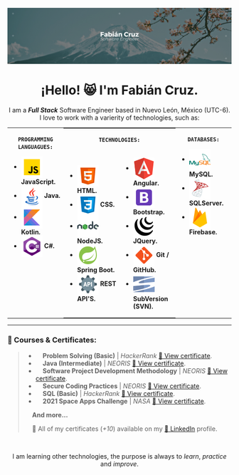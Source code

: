 ![Fabián Cruz](style/imgs/FabianCruz_Banner.png)

<div align= "center">
<h1>¡Hello! 😸 I'm Fabián Cruz.</h1>
I am a <i><strong>Full Stack</strong></i> Software Engineer based in Nuevo León, México (UTC-6). I love to work with a varierity of technologies, such as:
</div>
<div  align=center width="100%">
<table width="100%">
<tr>
<td  valign="top" width="25%">
<p align=center><code><strong>PROGRAMMING LANGUAGUES:</strong></code></p>
<ul>
<li>
<div>
<img src="style/imgs/javascript.png" valign="middle"><strong> JavaScript.</strong>
</div>

<li>
<div>
<img src="style/imgs/java.png" valign="middle"><strong> Java.</strong>
</div>

<li>
<div>
<img src="style/imgs/kotlin.png" valign="middle"><strong> Kotlin.</strong>
</div>

<li>
<div>
<img src="style/imgs/csharp.png" valign="middle"><strong> C#.</strong>
</div>
</ul>
</td>


<td valign="top" style="padding: 0px 0px 0px 0px">
<table width="100%;" style="margin: 0px 0px 0px 0px">
<tr>
<td valign="top" colspan="2" style="border:none;">
<p align=center valign="top"><code><strong>TECHNOLOGIES:</strong></code></p>
</td>
</tr>
<tr>
<td style="border:none;" width="50%">
<ul>
<li>
<div>
<img src="style/imgs/html.png" valign="middle"><strong> HTML.</strong>
</div>

<li>
<div>
<img src="style/imgs/css.png" valign="middle"><strong> CSS.</strong>
</div>

<li>
<div>
<img src="style/imgs/nodejs.png" valign="middle"><strong> NodeJS.</strong>
</div>

<li>
<div>
<img src="style/imgs/springboot.png" valign="middle"><strong> Spring Boot.</strong>
</div>

<li>
<div>
<img src="style/imgs/api.png" valign="middle"><strong> REST API'S.</strong>
</div>

</ul>
</td>

<td style="border:none;" width="50%">
<ul>
<li>
<div>
<img src="style/imgs/angular.png" valign="middle"><strong> Angular.</strong>
</div>

<li>
<div>
<img src="style/imgs/bootstrap.png" valign="middle"><strong> Bootstrap.</strong>
</div>

<li>
<div>
<img src="style/imgs/jquery.png" valign="middle"><strong> JQuery.</strong>
</div>

<li>
<div>
<img src="style/imgs/git.png" valign="middle"><strong> Git / GitHub.</strong>
</div>

<li>
<div>
<img src="style/imgs/svn.png" valign="middle"><strong> SubVersion (SVN).</strong>
</div>
</ul>
</td>
</tr>
</table>
</td>

<td valign="top" width="25%">
<p align=center><code><strong>DATABASES:</strong></code></p>
<ul>

<li>
<div>
<img src="style/imgs/mysql.png" valign="middle"><strong> MySQL.</strong>
</div>
<li>
<div>
<img src="style/imgs/sqlserver.png" valign="middle"><strong> SQLServer.</strong>
</div>
<li>
<div>
<img src="style/imgs/firebase.png" valign="middle"><strong> Firebase.</strong>
</div>

</ul>
</td>

</tr>
</table>
</div>
<hr>
<h3>
🎯 Courses & Certificates:
</h3>

> - &nbsp;&nbsp;&nbsp;&nbsp;<strong>Problem Solving (Basic)</strong> | <i>HackerRank</i> [🐸 View certificate](certs/FabianCruz_ProblemSolving_HackerRank.png).
> - &nbsp;&nbsp;&nbsp;&nbsp;<strong>Java (Intermediate)</strong> | <i>NEORIS</i> [🐸 View certificate](certs/FabianCruz_Java_NEORIS.pdf).
> - &nbsp;&nbsp;&nbsp;&nbsp;<strong>Software Project Development Methodology</strong> | <i>NEORIS</i> [🐸 View certificate](certs/FabianCruz_MDPS_NEORIS.pdf).
> - &nbsp;&nbsp;&nbsp;&nbsp;<strong>Secure Coding Practices</strong> | <i>NEORIS</i> [🐸 View certificate](certs/FabianCruz_SecureCodingPractices_NEORIS.pdf).
> - &nbsp;&nbsp;&nbsp;&nbsp;<strong>SQL (Basic)</strong> | <i>HackerRank</i> [🐸 View certificate](certs/FabianCruz_SQL_HackerRank.png).
> - &nbsp;&nbsp;&nbsp;&nbsp;<strong>2021 Space Apps Challenge</strong> | <i>NASA</i> [🐸 View certificate](certs/FabianCruz_SpaceApps_NASA.png).
>
> &nbsp;&nbsp;&nbsp;&nbsp;<strong>And more...</strong>
>
> &nbsp;&nbsp;&nbsp;&nbsp;📑 All of my certificates (<i>+10</i>) available on my [🦉 LinkedIn](https://www.linkedin.com/in/fabian-cruz-dev/) profile.

<br>

<p align="center">I am learning other technologies, the purpose is always to <i>learn</i>, <i>practice</i> and <i>improve</i>.</p>